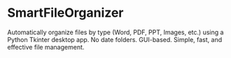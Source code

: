 # SmartFileOrganizer
Automatically organize files by type (Word, PDF, PPT, Images, etc.) using a Python Tkinter desktop app. No date folders. GUI-based. Simple, fast, and effective file management.
